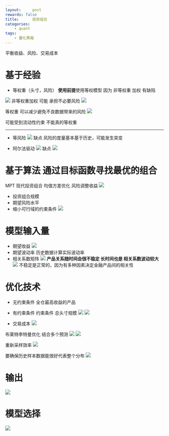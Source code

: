 ```yaml
---
layout:     post
rewards: false
title:      投资组合
categories:
    - quant
tags:
    - 量化黑箱
---
```


平衡收益、风险、交易成本

# 基于经验
- 等权重（头寸，风险）
**使用前提**使用等权模型 因为 非等权重 加权 有缺陷

![](https://cdn.jsdelivr.net/gh/631068264/img/0069RVTdgy1fut0d3cww7j31kw0k0wqg.jpg)
 非等权重加权 可能 承担不必要风险
![](https://cdn.jsdelivr.net/gh/631068264/img/0069RVTdgy1fut0lwv20kj31kw0rnqoo.jpg)

等权重 可以减少避免不良数据带来的风险
![](https://cdn.jsdelivr.net/gh/631068264/img/0069RVTdgy1fut15xl7uaj31kw0k7188.jpg)

可能受到流动性约束 不能真的等权重


---
- 等风险
![](https://cdn.jsdelivr.net/gh/631068264/img/006tNbRwgy1fuv1sqfrsdj31kw0dq7ew.jpg)
缺点
风险的度量基本基于历史，可能发生突变

- 阿尔法驱动
![](https://cdn.jsdelivr.net/gh/631068264/img/006tNbRwgy1fuv34rossqj31kw0o67m4.jpg)
缺点
![](https://cdn.jsdelivr.net/gh/631068264/img/006tNbRwgy1fuv3dmhjvnj31kw0onqmh.jpg)



# 基于算法 通过目标函数寻找最优的组合
MPT 现代投资组合
均值方差优化 风险调整收益
![](https://cdn.jsdelivr.net/gh/631068264/img/006tNbRwgy1fuvb81kp2kj31kw0iztm4.jpg)

- 投资组合规模
- 期望风险水平
- 缩小可行域的约束条件
![](https://cdn.jsdelivr.net/gh/631068264/img/0069RVTdgy1fuysq5hyf6j317k15s1a6.jpg)

# 模型输入量
- 期望收益
![](https://cdn.jsdelivr.net/gh/631068264/img/0069RVTdgy1fuyt0r4dbrj314w0non6l.jpg)
- 期望波动率
历史数据计算实际波动率
- 相关系数矩阵
![](https://cdn.jsdelivr.net/gh/631068264/img/0069RVTdgy1fuztlm050vj31d60lg47l.jpg)
**产品关系随时间会很不稳定  长时间也是 相关系数波动较大** 
![](https://cdn.jsdelivr.net/gh/631068264/img/0069RVTdgy1fuztuygis8j31dy0boq80.jpg)
不稳定是正常的，因为有多种因素决定金融产品间的相关性

# 优化技术
- 无约束条件
全仓最高收益的产品
- 有约束条件
约束条件 总头寸规模 
![](https://cdn.jsdelivr.net/gh/631068264/img/0069RVTdgy1fuzv38q0caj31kw0e746v.jpg)
![](https://cdn.jsdelivr.net/gh/631068264/img/0069RVTdgy1fuzvd2uo0dj31kw124e3o.jpg)

- 交易成本
![](https://cdn.jsdelivr.net/gh/631068264/img/0069RVTdgy1fuzvh6hc2kj31kw0ecdok.jpg)

布莱特李特曼优化
结合多个预测
![](https://cdn.jsdelivr.net/gh/631068264/img/0069RVTdgy1fuzw42d447j31kw0vt4i6.jpg)
![](https://cdn.jsdelivr.net/gh/631068264/img/0069RVTdgy1fuzwdpsabcj31js1aoqoy.jpg)

重新采样效率
![](https://cdn.jsdelivr.net/gh/631068264/img/0069RVTdgy1fuzx5f0zylj31ga0jqaj0.jpg)

要确保历史样本数据能很好代表整个分布
![](https://cdn.jsdelivr.net/gh/631068264/img/0069RVTdgy1fuzxidaxxqj318y1cq1d3.jpg)


# 输出
![](https://cdn.jsdelivr.net/gh/631068264/img/0069RVTdgy1fuzxxki96hj317u0ikjxo.jpg)

# 模型选择
![](https://cdn.jsdelivr.net/gh/631068264/img/0069RVTdgy1fuzy02if38j318s0e2ag2.jpg)